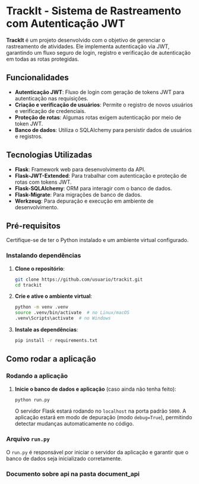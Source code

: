 # TrackIt - Sistema de Rastreamento com Autenticação JWT

**TrackIt** é um projeto desenvolvido com o objetivo de gerenciar o rastreamento de atividades. Ele implementa autenticação via JWT, garantindo um fluxo seguro de login, registro e verificação de autenticação em todas as rotas protegidas.

## Funcionalidades

- **Autenticação JWT**: Fluxo de login com geração de tokens JWT para autenticação nas requisições.
- **Criação e verificação de usuários**: Permite o registro de novos usuários e verificação de credenciais.
- **Proteção de rotas**: Algumas rotas exigem autenticação por meio de token JWT.
- **Banco de dados**: Utiliza o SQLAlchemy para persistir dados de usuários e registros.
  
## Tecnologias Utilizadas

- **Flask**: Framework web para desenvolvimento da API.
- **Flask-JWT-Extended**: Para trabalhar com autenticação e proteção de rotas com tokens JWT.
- **Flask-SQLAlchemy**: ORM para interagir com o banco de dados.
- **Flask-Migrate**: Para migrações de banco de dados.
- **Werkzeug**: Para depuração e execução em ambiente de desenvolvimento.

## Pré-requisitos

Certifique-se de ter o Python instalado e um ambiente virtual configurado.

### Instalando dependências

1. **Clone o repositório**:
    ```bash
    git clone https://github.com/usuario/trackit.git
    cd trackit
    ```

2. **Crie e ative o ambiente virtual**:
    ```bash
    python -m venv .venv
    source .venv/bin/activate  # no Linux/macOS
    .venv\Scripts\activate  # no Windows
    ```

3. **Instale as dependências**:
    ```bash
    pip install -r requirements.txt
    ```

## Como rodar a aplicação

### Rodando a aplicação

1. **Inicie o banco de dados e aplicação** (caso ainda não tenha feito):
    ```bash
    python run.py
    ```

   O servidor Flask estará rodando no `localhost` na porta padrão `5000`. A aplicação estará em modo de depuração (modo `debug=True`), permitindo detectar mudanças automaticamente no código.

### Arquivo `run.py`

O `run.py` é responsável por iniciar o servidor da aplicação e garantir que o banco de dados seja inicializado corretamente.

### Documento sobre api na pasta document_api
